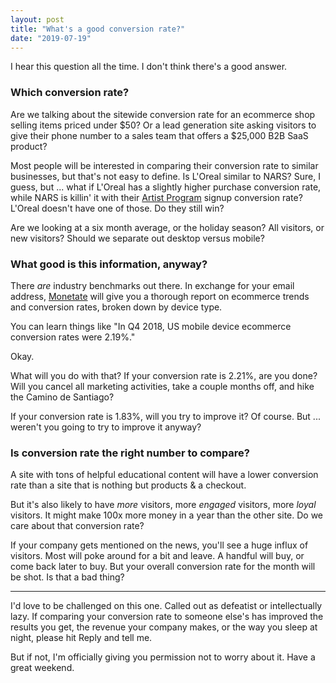 ```yaml
---
layout: post
title: "What's a good conversion rate?"
date: "2019-07-19"
---
```


I hear this question all the time. I don't think there's a good answer.

### Which conversion rate?

Are we talking about the sitewide conversion rate for an ecommerce shop selling items priced under $50? Or a lead generation site asking visitors to give their phone number to a sales team that offers a $25,000 B2B SaaS product?

Most people will be interested in comparing their conversion rate to similar businesses, but that's not easy to define. Is L'Oreal similar to NARS? Sure, I guess, but ... what if L'Oreal has a slightly higher purchase conversion rate, while NARS is killin' it with their [Artist Program](https://www.narscosmetics.com/USA/artist-program.html) signup conversion rate? L'Oreal doesn't have one of those. Do they still win?

Are we looking at a six month average, or the holiday season? All visitors, or new visitors? Should we separate out desktop versus mobile?

### What good is this information, anyway?

There _are_ industry benchmarks out there. In exchange for your email address, [Monetate](https://get.monetate.com/eq2-2018-quarterly-report/) will give you a thorough report on ecommerce trends and conversion rates, broken down by device type.

You can learn things like "In Q4 2018, US mobile device ecommerce conversion rates were 2.19%."

Okay.

What will you do with that? If your conversion rate is 2.21%, are you done? Will you cancel all marketing activities, take a couple months off, and hike the Camino de Santiago?

If your conversion rate is 1.83%, will you try to improve it? Of course. But ... weren't you going to try to improve it anyway?

### Is conversion rate the right number to compare?

A site with tons of helpful educational content will have a lower conversion rate than a site that is nothing but products & a checkout.

But it's also likely to have _more_ visitors, more _engaged_ visitors, more _loyal_ visitors. It might make 100x more money in a year than the other site. Do we care about that conversion rate?

If your company gets mentioned on the news, you'll see a huge influx of visitors. Most will poke around for a bit and leave. A handful will buy, or come back later to buy. But your overall conversion rate for the month will be shot. Is that a bad thing?

* * *

I'd love to be challenged on this one. Called out as defeatist or intellectually lazy. If comparing your conversion rate to someone else's has improved the results you get, the revenue your company makes, or the way you sleep at night, please hit Reply and tell me.

But if not, I'm officially giving you permission not to worry about it. Have a great weekend.

